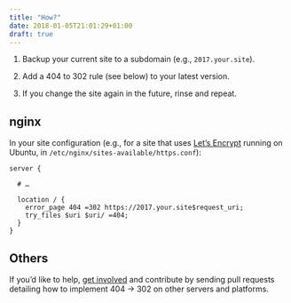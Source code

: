 ```yaml
---
title: "How?"
date: 2018-01-05T21:01:29+01:00
draft: true
---
```


1. Backup your current site to a subdomain (e.g., `2017.your.site`).

2. Add a 404 to 302 rule (see below) to your latest version.

3. If you change the site again in the future, rinse and repeat.

## nginx

In your site configuration (e.g., for a site that uses [Let’s Encrypt](https://letsencrypt.org) running on Ubuntu, in `/etc/nginx/sites-available/https.conf`):

```nginx
server {

  # …

  location / {
    error_page 404 =302 https://2017.your.site$request_uri;
    try_files $uri $uri/ =404;
  }
}
```

## Others

If you’d like to help, [get involved](/get-involved) and contribute by sending pull requests detailing how to implement 404 → 302 on other servers and platforms.
